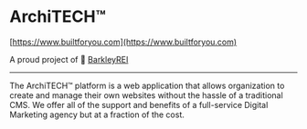 # ArchiTECH™

[https://www.builtforyou.com](https://www.builtforyou.com)

A proud project of 🚀 [BarkleyREI](https://www.barkleyrei.com)

---

The ArchiTECH™ platform is a web application that allows organization to create and manage their own websites without the hassle of a traditional CMS. We offer all of the support and benefits of a full-service Digital Marketing agency but at a fraction of the cost.
